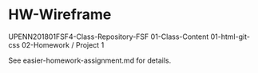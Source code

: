 # HW-Wireframe
 UPENN201801FSF4-Class-Repository-FSF 01-Class-Content 01-html-git-css 02-Homework / Project 1

See easier-homework-assignment.md for details.